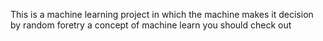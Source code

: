 This is a machine learning project in which the machine makes it decision by random foretry a concept 
of machine learn you should check out